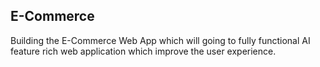 ## E-Commerce 

Building the E-Commerce Web App which will going to fully functional AI feature rich web application 
which improve the user experience.
